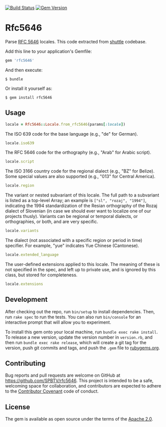 [![Build Status](https://travis-ci.org/SPBTV/rfc5646.svg)](https://travis-ci.org/SPBTV/rfc5646)
[![Gem Version](https://badge.fury.io/rb/rfc5646.svg)](https://badge.fury.io/rb/rfc5646)

# Rfc5646

Parse [RFC 5646](http://tools.ietf.org/html/rfc5646) locales. 
This code extracted from [shuttle](https://github.com/square/shuttle) codebase.

Add this line to your application's Gemfile:

```ruby
gem 'rfc5646'
```

And then execute:

    $ bundle

Or install it yourself as:

    $ gem install rfc5646

## Usage

```ruby
locale = Rfc5646::Locale.from_rfc5646(params[:locale])
```

The ISO 639 code for the base language (e.g., "de" for German).

```ruby
locale.iso639
```

The RFC 5646 code for the orthography (e.g., "Arab" for Arabic script).

```ruby
locale.script
```

The ISO 3166 country code for the regional dialect (e.g., "BZ" for Belize). Some special 
values are also supported (e.g., "013" for Central America).

```ruby
locale.region
```

The variant or nested subvariant of this locale. The full path to a subvariant is listed as 
a top-level Array; an example is `["sl", "rozaj", "1994"]`, indicating the 1994 standardization of the 
Resian orthography of the Rozaj dialect of Slovenian (in case we should ever want to localize one of 
our projects thusly). Variants can be regional or temporal dialects, or orthographies, or both, 
and are very specific.

```ruby
locale.variants
```

The dialect (not associated with a specific region or period in time) specifier. For example, 
"yue" indicates Yue Chinese (Cantonese).

```ruby
locale.extended_language
```

The user-defined extensions applied to this locale. The meaning of these is not specified in 
the spec, and left up to private use, and is ignored by this class, but stored for completeness.

```ruby
locale.extensions
```

## Development

After checking out the repo, run `bin/setup` to install dependencies. Then, run `rake spec` to run the tests. You can also run `bin/console` for an interactive prompt that will allow you to experiment.

To install this gem onto your local machine, run `bundle exec rake install`. To release a new version, update the version number in `version.rb`, and then run `bundle exec rake release`, which will create a git tag for the version, push git commits and tags, and push the `.gem` file to [rubygems.org](https://rubygems.org).

## Contributing

Bug reports and pull requests are welcome on GitHub at https://github.com/SPBTV/rfc5646. This project is intended to be a safe, welcoming space for collaboration, and contributors are expected to adhere to the [Contributor Covenant](http://contributor-covenant.org/) code of conduct.


## License

The gem is available as open source under the terms of the [Apache 2.0](http://www.apache.org/licenses/).

